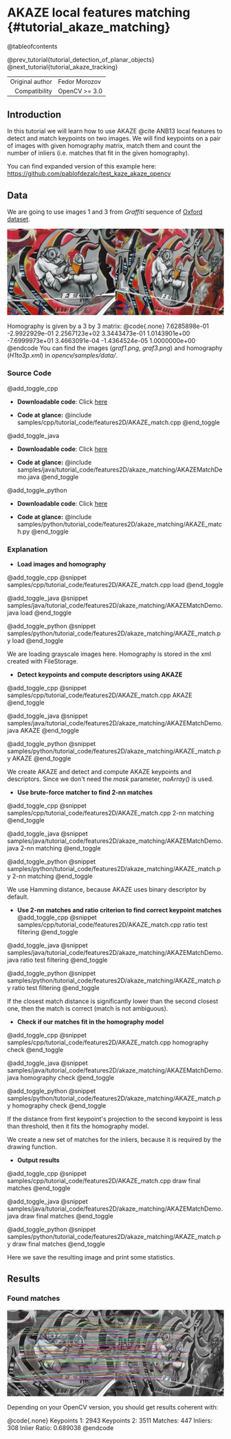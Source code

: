AKAZE local features matching {#tutorial_akaze_matching}
=============================

@tableofcontents

@prev_tutorial{tutorial_detection_of_planar_objects}
@next_tutorial{tutorial_akaze_tracking}

|    |    |
| -: | :- |
| Original author | Fedor Morozov |
| Compatibility | OpenCV >= 3.0 |

Introduction
------------

In this tutorial we will learn how to use AKAZE @cite ANB13 local features to detect and match keypoints on
two images.
We will find keypoints on a pair of images with given homography matrix, match them and count the
number of inliers (i.e. matches that fit in the given homography).

You can find expanded version of this example here:
<https://github.com/pablofdezalc/test_kaze_akaze_opencv>

Data
----

We are going to use images 1 and 3 from *Graffiti* sequence of [Oxford dataset](http://www.robots.ox.ac.uk/~vgg/data/data-aff.html).

![](images/graf.png)

Homography is given by a 3 by 3 matrix:
@code{.none}
7.6285898e-01  -2.9922929e-01   2.2567123e+02
3.3443473e-01   1.0143901e+00  -7.6999973e+01
3.4663091e-04  -1.4364524e-05   1.0000000e+00
@endcode
You can find the images (*graf1.png*, *graf3.png*) and homography (*H1to3p.xml*) in
*opencv/samples/data/*.

### Source Code

@add_toggle_cpp
-   **Downloadable code**: Click
    [here](https://raw.githubusercontent.com/opencv/opencv/master/samples/cpp/tutorial_code/features2D/AKAZE_match.cpp)

-   **Code at glance:**
    @include samples/cpp/tutorial_code/features2D/AKAZE_match.cpp
@end_toggle

@add_toggle_java
-   **Downloadable code**: Click
    [here](https://raw.githubusercontent.com/opencv/opencv/master/samples/java/tutorial_code/features2D/akaze_matching/AKAZEMatchDemo.java)

-   **Code at glance:**
    @include samples/java/tutorial_code/features2D/akaze_matching/AKAZEMatchDemo.java
@end_toggle

@add_toggle_python
-   **Downloadable code**: Click
    [here](https://raw.githubusercontent.com/opencv/opencv/master/samples/python/tutorial_code/features2D/akaze_matching/AKAZE_match.py)

-   **Code at glance:**
    @include samples/python/tutorial_code/features2D/akaze_matching/AKAZE_match.py
@end_toggle

### Explanation

-   **Load images and homography**

@add_toggle_cpp
@snippet samples/cpp/tutorial_code/features2D/AKAZE_match.cpp load
@end_toggle

@add_toggle_java
@snippet samples/java/tutorial_code/features2D/akaze_matching/AKAZEMatchDemo.java load
@end_toggle

@add_toggle_python
@snippet samples/python/tutorial_code/features2D/akaze_matching/AKAZE_match.py load
@end_toggle

We are loading grayscale images here. Homography is stored in the xml created with FileStorage.

-   **Detect keypoints and compute descriptors using AKAZE**

@add_toggle_cpp
@snippet samples/cpp/tutorial_code/features2D/AKAZE_match.cpp AKAZE
@end_toggle

@add_toggle_java
@snippet samples/java/tutorial_code/features2D/akaze_matching/AKAZEMatchDemo.java AKAZE
@end_toggle

@add_toggle_python
@snippet samples/python/tutorial_code/features2D/akaze_matching/AKAZE_match.py AKAZE
@end_toggle

We create AKAZE and detect and compute AKAZE keypoints and descriptors. Since we don't need the *mask*
parameter, *noArray()* is used.

-   **Use brute-force matcher to find 2-nn matches**

@add_toggle_cpp
@snippet samples/cpp/tutorial_code/features2D/AKAZE_match.cpp 2-nn matching
@end_toggle

@add_toggle_java
@snippet samples/java/tutorial_code/features2D/akaze_matching/AKAZEMatchDemo.java 2-nn matching
@end_toggle

@add_toggle_python
@snippet samples/python/tutorial_code/features2D/akaze_matching/AKAZE_match.py 2-nn matching
@end_toggle

We use Hamming distance, because AKAZE uses binary descriptor by default.

-   **Use 2-nn matches and ratio criterion to find correct keypoint matches**
@add_toggle_cpp
@snippet samples/cpp/tutorial_code/features2D/AKAZE_match.cpp ratio test filtering
@end_toggle

@add_toggle_java
@snippet samples/java/tutorial_code/features2D/akaze_matching/AKAZEMatchDemo.java ratio test filtering
@end_toggle

@add_toggle_python
@snippet samples/python/tutorial_code/features2D/akaze_matching/AKAZE_match.py ratio test filtering
@end_toggle

If the closest match distance is significantly lower than the second closest one, then the match is correct (match is not ambiguous).

-   **Check if our matches fit in the homography model**

@add_toggle_cpp
@snippet samples/cpp/tutorial_code/features2D/AKAZE_match.cpp homography check
@end_toggle

@add_toggle_java
@snippet samples/java/tutorial_code/features2D/akaze_matching/AKAZEMatchDemo.java homography check
@end_toggle

@add_toggle_python
@snippet samples/python/tutorial_code/features2D/akaze_matching/AKAZE_match.py homography check
@end_toggle

If the distance from first keypoint's projection to the second keypoint is less than threshold,
then it fits the homography model.

We create a new set of matches for the inliers, because it is required by the drawing function.

-   **Output results**

@add_toggle_cpp
@snippet samples/cpp/tutorial_code/features2D/AKAZE_match.cpp draw final matches
@end_toggle

@add_toggle_java
@snippet samples/java/tutorial_code/features2D/akaze_matching/AKAZEMatchDemo.java draw final matches
@end_toggle

@add_toggle_python
@snippet samples/python/tutorial_code/features2D/akaze_matching/AKAZE_match.py draw final matches
@end_toggle

Here we save the resulting image and print some statistics.

Results
-------

### Found matches

![](images/res.png)

Depending on your OpenCV version, you should get results coherent with:

@code{.none}
 Keypoints 1:   2943
 Keypoints 2:   3511
 Matches:       447
 Inliers:       308
 Inlier Ratio: 0.689038
@endcode
